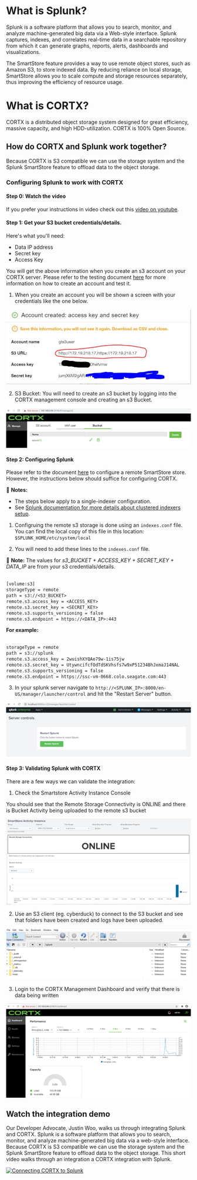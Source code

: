 # What is Splunk?

Splunk is a software platform that allows you to search, monitor, and analyze machine-generated big data via a Web-style interface. Splunk captures, indexes, and correlates real-time data in a searchable repository from which it can generate graphs, reports, alerts, dashboards and visualizations.

The SmartStore feature provides a way to use remote object stores, such as Amazon S3, to store indexed data. By reducing reliance on local storage, SmartStore allows you to scale compute and storage resources separately, thus improving the efficiency of resource usage.

# What is CORTX?

CORTX is a distributed object storage system designed for great efficiency, massive capacity, and high HDD-utilization. CORTX is 100% Open Source.

## How do CORTX and Splunk work together?

Because CORTX is S3 compatible we can use the storage system and the Splunk SmartStore feature to offload data to the object storage.

### Configuring Splunk to work with CORTX

#### Step 0: Watch the video

If you prefer your instructions in video check out this [video on youtube](http://bit.ly/cortx-splunk).

#### Step 1: Get your S3 bucket credentials/details.

Here's what you'll need:

* Data IP address
* Secret key
* Access Key

You will get the above information when you create an s3 account on your CORTX server. Please refer to the testing document [here](https://github.com/Seagate/cortx/blob/main/doc/testing_io.rst) for more information on how to create an account and test it.

1. When you create an account you will be shown a screen with your credentials like the one below.

![image](images/s3credentials.png)

2. S3 Bucket: You will need to create an s3 bucket by logging into the CORTX management console and creating an s3 Bucket.

![image](images/s3Bucket.png)

#### Step 2: Configuring Splunk

Please refer to the document [here](https://docs.splunk.com/Documentation/Splunk/8.0.6/Indexer/ConfigureremotestoreforSmartStore) to configure a remote SmartStore store. However, the instructions below should suffice for configuring CORTX.

:page_with_curl: **Notes:**

* The steps below apply to a single-indexer configuration.
* See [Splunk documentation for more details about clustered indexers setup](https://docs.splunk.com/Documentation/Splunk/8.1.1/Indexer/UsetheCLI).

1. Configruing the remote s3 storage is done using an `indexes.conf` file. You can find the local copy of this file in this location: `$SPLUNK_HOME/etc/system/local`

2. You will need to add these lines to the `indexes.conf` file.

:page_with_curl: **Note:** The values for *s3_BUCKET + ACCESS_KEY + SECRET_KEY + DATA_IP* are from your s3 credentials/details.

```shell

[volume:s3]
storageType = remote
path = s3://<S3_BUCKET>
remote.s3.access_key = <ACCESS_KEY>
remote.s3.secret_key = <SECRET_KEY>
remote.s3.supports_versioning = false
remote.s3.endpoint = https://<DATA_IP>:443
```

**For example:**

```shell

storageType = remote
path = s3://splunk
remote.s3.access_key = 2wuishXYQAe79w-1is75jw
remote.s3.secret_key = UtywncifcfOdTdSKVhsfs7w9xP51234BhJxmaJ14NAL
remote.s3.supports_versioning = false
remote.s3.endpoint = https://ssc-vm-0668.colo.seagate.com:443
```

3. In your splunk server navigate to `http://<SPLUNK_IP>:8000/en-US/manager/launcher/control` and hit the "Restart Server" button.

![image](images/restartSplunk.png)

#### Step 3: Validating Splunk with CORTX

There are a few ways we can validate the integration:

1) Check the Smartstore Activity Instance Console

You should see that the Remote Storage Connectivity is ONLINE and there is Bucket Activity being uploaded to the remote s3 bucket

![image](images/serverOnline.png)

2) Use an S3 client (eg. cyberduck) to connect to the S3 bucket and see that folders have been created and logs have been uploaded.

![image](images/cyberduck.png)

3) Login to the CORTX Management Dashboard and verify that there is data being written

![image](images/CORTXdashboard.png)

## Watch the integration demo

Our Developer Advocate, Justin Woo, walks us through integrating Splunk and CORTX. Splunk is a software platform that allows you to search, monitor, and analyze machine-generated big data via a web-style interface. Because CORTX is S3 compatible we can use the storage system and the Splunk SmartStore feature to offload data to the object storage. This short video walks through an integration a CORTX integration with Splunk.

[![Connecting CORTX to Splunk](https://img.youtube.com/vi/rBAIloua4p0/0.jpg)](https://www.youtube.com/watch?v=rBAIloua4p0)
